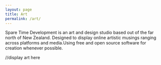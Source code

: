 ```yaml
---
layout: page
title: Art
permalink: /art/
---
```


Spare Time Development is an art and design studio based out of the far north of New Zealand. Designed to display online artistic musings ranging across platforms and media.Using free and open source software for creation whenever possible.

//display art here
